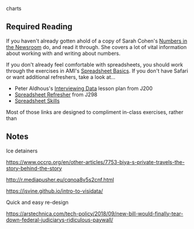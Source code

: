 charts

## Required Reading

If you haven't already gotten ahold of a copy of Sarah Cohen's [Numbers in the Newsroom](http://store.ire.org/products/numbers-in-the-newsroom-using-math-and-statistics-in-news-second-edition) do, and read it through. She covers a lot of vital information about working with and writing about numbers.

If you don't already feel comfortable with spreadsheets, you should work through the exercises in AMI's [Spreadsheet Basics](https://multimedia.journalism.berkeley.edu/tutorials/spreadsheet-basics/). If you don't have Safari or want additional refreshers, take a look at...
+ Peter Aldhous's [Interviewing Data](http://paldhous.github.io/ucb/2016/intro-data/week3.html) lesson plan from J200
+ [Spreadsheet Refresher](https://ucb-dataj.github.io/2018/week3.html#spreadsheets) from J298
+ [Spreadsheet Skills](http://amandabee.github.io/CUNY-data-skills/hands-on/spreadsheets.html)

Most of those links are designed to compliment in-class exercises, rather than 


## Notes

Ice detainers


https://www.occrp.org/en/other-articles/7753-biya-s-private-travels-the-story-behind-the-story


http://r.mediapusher.eu/cqnoa8v5s2cnf.html

https://jsvine.github.io/intro-to-visidata/

Quick and easy re-design

https://arstechnica.com/tech-policy/2018/09/new-bill-would-finally-tear-down-federal-judiciarys-ridiculous-paywall/
